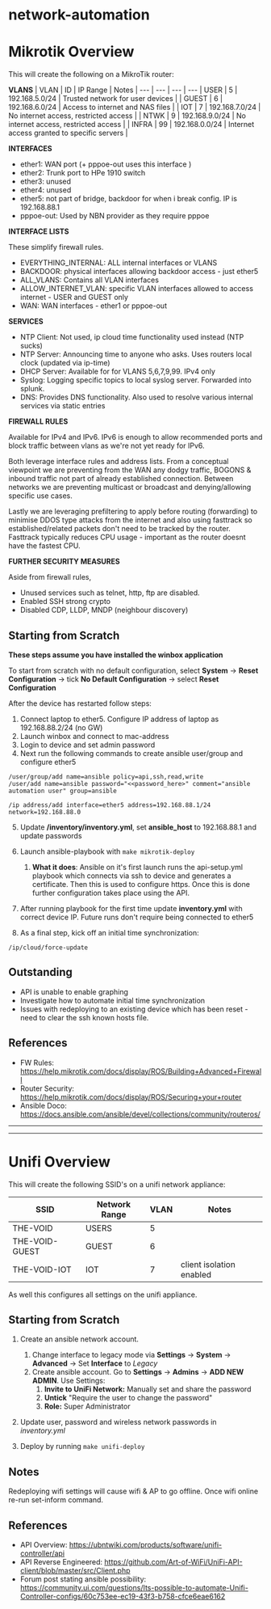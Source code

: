 # network-automation

# Mikrotik Overview

This will create the following on a MikroTik router:

**VLANS**
| VLAN  | ID  | IP Range       | Notes
|  ---  | --- |      ---       |  ---
| USER  | 5   | 192.168.5.0/24 | Trusted network for user devices            |
| GUEST | 6   | 192.168.6.0/24 | Access to internet and NAS files            |
| IOT   | 7   | 192.168.7.0/24 | No internet access, restricted access       |
| NTWK  | 9   | 192.168.9.0/24 | No internet access, restricted access       |
| INFRA | 99  | 192.168.0.0/24 | Internet access granted to specific servers |

**INTERFACES**
* ether1: WAN port (+ pppoe-out uses this interface )
* ether2: Trunk port to HPe 1910 switch
* ether3: unused
* ether4: unused
* ether5: not part of bridge, backdoor for when i break config. IP is 192.168.88.1
* pppoe-out: Used by NBN provider as they require pppoe

**INTERFACE LISTS**

These simplify firewall rules.
* EVERYTHING_INTERNAL: ALL internal interfaces or VLANS
* BACKDOOR: physical interfaces allowing backdoor access - just ether5
* ALL_VLANS: Contains all VLAN interfaces
* ALLOW_INTERNET_VLAN: specific VLAN interfaces allowed to access internet - USER and GUEST only
* WAN: WAN interfaces - ether1 or pppoe-out

**SERVICES**
* NTP Client: Not used, ip cloud time functionality used instead (NTP sucks)
* NTP Server: Announcing time to anyone who asks. Uses routers local clock (updated via ip-time)
* DHCP Server: Available for for VLANS 5,6,7,9,99. IPv4 only
* Syslog: Logging specific topics to local syslog server. Forwarded into splunk.
* DNS: Provides DNS functionality. Also used to resolve various internal services via static entries

**FIREWALL RULES**

Available for IPv4 and IPv6. IPv6 is enough to allow recommended ports and block traffic between vlans as we're not yet ready for IPv6.

Both leverage interface rules and address lists.
From a conceptual viewpoint we are preventing from the WAN any dodgy traffic, BOGONS & inbound traffic not part of already established connection. Between networks we are preventing multicast or broadcast and denying/allowing specific use cases.

Lastly we are leveraging prefiltering to apply before routing (forwarding) to minimise DDOS type attacks from the internet and also using fasttrack so established/related packets don't need to be tracked by the router. Fasttrack typically reduces CPU usage - important as the router doesnt have the fastest CPU.

**FURTHER SECURITY MEASURES**

Aside from firewall rules,
* Unused services such as telnet, http, ftp are disabled.
* Enabled SSH strong crypto
* Disabled CDP, LLDP, MNDP (neighbour discovery)

## Starting from Scratch

**These steps assume you have installed the winbox application**

To start from scratch with no default configuration, select **System** -> **Reset Configuration** -> tick **No Default Configuration** -> select **Reset Configuration**

After the device has restarted follow steps:
1. Connect laptop to ether5. Configure IP address of laptop as 192.168.88.2/24 (no GW)
2. Launch winbox and connect to mac-address
3. Login to device and set admin password
4. Next run the following commands to create ansible user/group and configure ether5
```
/user/group/add name=ansible policy=api,ssh,read,write
/user/add name=ansible password="<<password_here>" comment="ansible automation user" group=ansible

/ip address/add interface=ether5 address=192.168.88.1/24 network=192.168.88.0
```

5. Update **/inventory/inventory.yml**, set **ansible_host** to 192.168.88.1 and update passwords
6. Launch ansible-playbook with `make mikrotik-deploy`
    1. **What it does**: Ansible on it's first launch runs the api-setup.yml playbook which connects via ssh to device and generates a certificate. Then this is used to configure https. Once this is done further configuration takes place using the API.

7. After running playbook for the first time update **inventory.yml** with correct device IP. Future runs don't require being connected to ether5

8. As a final step, kick off an initial time synchronization:
```
/ip/cloud/force-update
```

## Outstanding

* API is unable to enable graphing
* Investigate how to automate initial time synchronization
* Issues with redeploying to an existing device which has been reset - need to clear the ssh known hosts file.

## References

* FW Rules: https://help.mikrotik.com/docs/display/ROS/Building+Advanced+Firewall
* Router Security: https://help.mikrotik.com/docs/display/ROS/Securing+your+router
* Ansible Doco: https://docs.ansible.com/ansible/devel/collections/community/routeros/

-----
-----
# Unifi Overview

This will create the following SSID's on a unifi network appliance:

| SSID           | Network Range | VLAN | Notes
|  ---           | ---           |  --- |  ---
| THE-VOID       | USERS         | 5    |
| THE-VOID-GUEST | GUEST         | 6    |
| THE-VOID-IOT   | IOT           | 7    | client isolation enabled

As well this configures all settings on the unifi appliance.

## Starting from Scratch

1. Create an ansible network account.
    1. Change interface to legacy mode via **Settings** -> **System** -> **Advanced** -> Set **Interface** to *Legacy*
    2. Create ansible account. Go to **Settings** -> **Admins** -> **ADD NEW ADMIN**. Use Settings:
        1. **Invite to UniFi Network:** Manually set and share the password
        2. **Untick** "Require the user to change the password"
        3. **Role:** Super Administrator

2. Update user, password and wireless network passwords in *inventory.yml*
3. Deploy by running `make unifi-deploy`

## Notes

Redeploying wifi settings will cause wifi & AP to go offline. Once wifi online re-run set-inform command.

## References

* API Overview: https://ubntwiki.com/products/software/unifi-controller/api
* API Reverse Engineered: https://github.com/Art-of-WiFi/UniFi-API-client/blob/master/src/Client.php
* Forum post stating ansible possibility: https://community.ui.com/questions/Its-possible-to-automate-Unifi-Controller-configs/60c753ee-ec19-43f3-b758-cfce6eae6162
